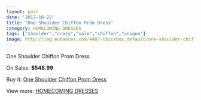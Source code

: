 ```yaml
---
layout: post
date: '2017-10-22'
title: "One Shoulder Chiffon Prom Dress"
category: HOMECOMING DRESSES
tags: ["shoulder","crazy","sale","chiffon","unique"]
image: http://img.eudances.com/4407-thickbox_default/one-shoulder-chiffon-prom-dress.jpg
---
```

One Shoulder Chiffon Prom Dress

On Sales: **$548.99**
<a href="https://www.eudances.com/en/homecoming-dresses/1476-one-shoulder-chiffon-prom-dress.html"><amp-img layout="responsive" width="600" height="600" src="//img.eudances.com/4407-thickbox_default/one-shoulder-chiffon-prom-dress.jpg" alt="One Shoulder Chiffon Prom Dress 0" /></a>
<a href="https://www.eudances.com/en/homecoming-dresses/1476-one-shoulder-chiffon-prom-dress.html"><amp-img layout="responsive" width="600" height="600" src="//img.eudances.com/4411-thickbox_default/one-shoulder-chiffon-prom-dress.jpg" alt="One Shoulder Chiffon Prom Dress 1" /></a>
<a href="https://www.eudances.com/en/homecoming-dresses/1476-one-shoulder-chiffon-prom-dress.html"><amp-img layout="responsive" width="600" height="600" src="//img.eudances.com/4410-thickbox_default/one-shoulder-chiffon-prom-dress.jpg" alt="One Shoulder Chiffon Prom Dress 2" /></a>
<a href="https://www.eudances.com/en/homecoming-dresses/1476-one-shoulder-chiffon-prom-dress.html"><amp-img layout="responsive" width="600" height="600" src="//img.eudances.com/4409-thickbox_default/one-shoulder-chiffon-prom-dress.jpg" alt="One Shoulder Chiffon Prom Dress 3" /></a>
<a href="https://www.eudances.com/en/homecoming-dresses/1476-one-shoulder-chiffon-prom-dress.html"><amp-img layout="responsive" width="600" height="600" src="//img.eudances.com/4408-thickbox_default/one-shoulder-chiffon-prom-dress.jpg" alt="One Shoulder Chiffon Prom Dress 4" /></a>

Buy it: [One Shoulder Chiffon Prom Dress](https://www.eudances.com/en/homecoming-dresses/1476-one-shoulder-chiffon-prom-dress.html "One Shoulder Chiffon Prom Dress")

View more: [HOMECOMING DRESSES](https://www.eudances.com/en/15-homecoming-dresses "HOMECOMING DRESSES")